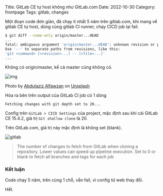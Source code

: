 Title: GitLab CE tự host không như GitLab.com
Date: 2022-10-30
Category: frontpage
Tags: gitlab, changes

Một đoạn code đơn giản, đã chạy ít nhất 5 năm trên gitlab.com, khi mang về gitlab CE tự host, dùng cùng gitlab CI runner, chạy CICD job lại fail.

```sh
$ git diff --name-only origin/master...HEAD
...
fatal: ambiguous argument 'origin/master...HEAD': unknown revision or path not in the working tree.
Use '--' to separate paths from revisions, like this:
'git <command> [<revision>...] -- [<file>...]'
...
```

Không có origin/master, kể cả master cũng không có.

![img](https://images.unsplash.com/photo-1572514619891-39295dda66d4?ixlib=rb-4.0.3&dl=abdulaziz-alfawzan-8EOSmlCZfzY-unsplash.jpg&w=640&q=80&fm=jpg&crop=entropy&cs=tinysrgb)

Photo by <a href="https://unsplash.com/@azf93?utm_source=unsplash&utm_medium=referral&utm_content=creditCopyText">Abdulaziz Alfawzan</a> on <a href="https://unsplash.com/s/photos/alchemist?utm_source=unsplash&utm_medium=referral&utm_content=creditCopyText">Unsplash</a>

Hóa ra bên trên output của GitLab CI job có 1 dòng

```
Fetching changes with git depth set to 20...
```

Config trên `GitLab > CICD Settings` của project, mặc định sau khi cài GitLab CE  15.4.2, giá trị ` Git shallow clone ` là 20.

Trên GitLab.com, giá trị này mặc định là không set (blank).

![gitlab]({static}/gitlab.png)

>  The number of changes to fetch from GitLab when cloning a repository. Lower values can speed up pipeline execution. Set to 0 or blank to fetch all branches and tags for each job

### Kết luận
Code chạy 5 năm, trên cùng 1 chỗ, vẫn fail, vì config từ web thay đổi.

Hết.

